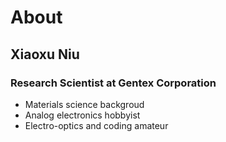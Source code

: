 # About

## Xiaoxu Niu
### Research Scientist at Gentex Corporation
* Materials science backgroud
* Analog electronics hobbyist
* Electro-optics and coding amateur

